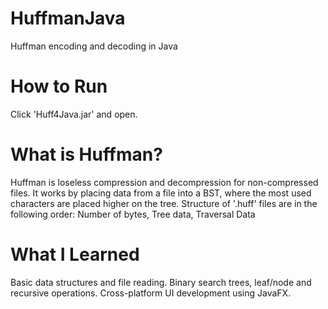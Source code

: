 # HuffmanJava
Huffman encoding and decoding in Java

# How to Run
Click 'Huff4Java.jar' and open.

# What is Huffman?
Huffman is loseless compression and decompression for non-compressed files.
It works by placing data from a file into a BST, where the most used characters are placed higher on the tree.
Structure of '.huff' files are in the following order:
Number of bytes, Tree data, Traversal Data

# What I Learned
Basic data structures and file reading.
Binary search trees, leaf/node and recursive operations.
Cross-platform UI development using JavaFX.

